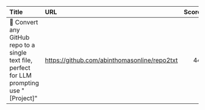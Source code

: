 | Title                                                                                      | URL                                          |   Score | Date                |
|:-------------------------------------------------------------------------------------------|:---------------------------------------------|--------:|:--------------------|
| 🚀 Convert any GitHub repo to a single text file, perfect for LLM prompting use "[Project]" | https://github.com/abinthomasonline/repo2txt |      44 | 2024-09-30 07:05:37 |